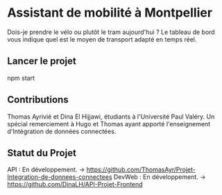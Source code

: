 # Assistant de mobilité à Montpellier
Dois-je prendre le vélo ou plutôt le tram aujourd'hui ? Le tableau de bord vous indique quel est le moyen de transport adapté en temps réel.

## Lancer le projet 
npm start

## Contributions
Thomas Ayrivié et Dina El Hijjawi, étudiants à l'Université Paul Valéry.
Un spécial remerciement à Hugo et Thomas ayant apporté l'enseignement d'Intégration de données connectées.

## Statut du Projet
API : En développement. -> https://github.com/ThomasAyr/Projet-Integration-de-donnees-connectees
DevWeb : En développement. -> https://github.com/DinaLH/API-Projet-Frontend

